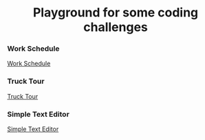<h1 align="center"> Playground for some coding challenges </h1>

### Work Schedule
[Work Schedule](work_schedule.md)

### Truck Tour
[Truck Tour](truck_tour.md)

### Simple Text Editor
[Simple Text Editor](simple_text_editor.md)